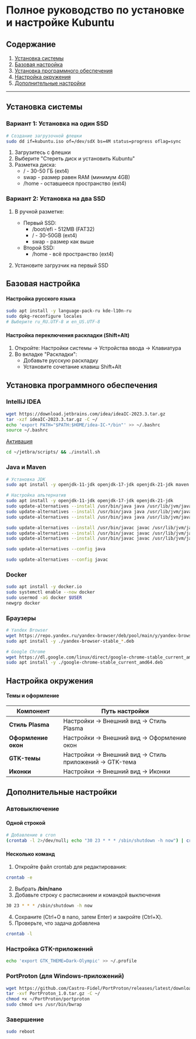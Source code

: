 # Полное руководство по установке и настройке Kubuntu

## Содержание
1. [Установка системы](#установка-системы)
2. [Базовая настройка](#базовая-настройка)
3. [Установка программного обеспечения](#установка-программного-обеспечения)
4. [Настройка окружения](#настройка-окружения)
5. [Дополнительные настройки](#дополнительные-настройки)

---

## Установка системы

### Вариант 1: Установка на один SSD
```bash
# Создание загрузочной флешки
sudo dd if=kubuntu.iso of=/dev/sdX bs=4M status=progress oflag=sync
```
1. Загрузитесь с флешки
2. Выберите "Стереть диск и установить Kubuntu"
3. Разметка диска:
   * / - 30-50 ГБ (ext4)
   * swap - размер равен RAM (минимум 4GB)
   * /home - оставшееся пространство (ext4)

### Вариант 2: Установка на два SSD
1. В ручной разметке:

   * Первый SSD:
     * /boot/efi - 512MB (FAT32)
     * / - 30-50GB (ext4)
     * swap - размер как выше
   * Второй SSD:
     * /home - всё пространство (ext4)

2. Установите загрузчик на первый SSD

## Базовая настройка

#### Настройка русского языка
```bash
sudo apt install -y language-pack-ru kde-l10n-ru
sudo dpkg-reconfigure locales
# Выберите ru_RU.UTF-8 и en_US.UTF-8
```
#### Настройка переключения раскладки (Shift+Alt)
1. Откройте: Настройки системы → Устройства ввода → Клавиатура
2. Во вкладке "Раскладки":
   * Добавьте русскую раскладку
   * Установите сочетание клавиш Shift+Alt

## Установка программного обеспечения
### IntelliJ IDEA
```bash
wget https://download.jetbrains.com/idea/ideaIC-2023.3.tar.gz
tar -xzf ideaIC-2023.3.tar.gz -C ~/
echo 'export PATH="$PATH:$HOME/idea-IC-*/bin"' >> ~/.bashrc
source ~/.bashrc
```

[Активация](https://3.jetbra.in/)

```bash
cd ~/jetbra/scripts/ && ./install.sh
```

### Java и Maven
```bash
# Установка JDK
sudo apt install -y openjdk-11-jdk openjdk-17-jdk openjdk-21-jdk maven

# Настройка альтернатив
sudo apt install -y openjdk-11-jdk openjdk-17-jdk openjdk-21-jdk
sudo update-alternatives --install /usr/bin/java java /usr/lib/jvm/java-11-openjdk-amd64/bin/java 1111
sudo update-alternatives --install /usr/bin/java java /usr/lib/jvm/java-17-openjdk-amd64/bin/java 1717
sudo update-alternatives --install /usr/bin/java java /usr/lib/jvm/java-21-openjdk-amd64/bin/java 2121

sudo update-alternatives --install /usr/bin/javac javac /usr/lib/jvm/java-11-openjdk-amd64/bin/javac 1111
sudo update-alternatives --install /usr/bin/javac javac /usr/lib/jvm/java-17-openjdk-amd64/bin/javac 1717
sudo update-alternatives --install /usr/bin/javac javac /usr/lib/jvm/java-21-openjdk-amd64/bin/javac 2121
```

```bash
sudo update-alternatives --config java
```
```bash
sudo update-alternatives --config javac
```

### Docker
```bash
sudo apt install -y docker.io
sudo systemctl enable --now docker
sudo usermod -aG docker $USER
newgrp docker
```

### Браузеры
```bash
# Yandex Browser
wget https://repo.yandex.ru/yandex-browser/deb/pool/main/y/yandex-browser-stable/yandex-browser-stable_23.11.3.913-1_amd64.deb
sudo apt install -y ./yandex-browser-stable_*.deb

# Google Chrome
wget https://dl.google.com/linux/direct/google-chrome-stable_current_amd64.deb
sudo apt install -y ./google-chrome-stable_current_amd64.deb
```

## Настройка окружения

#### Темы и оформление

| Компонент   | Путь настройки              |
|-----------|-----------------------------| 
| **Стиль Plasma**  | Настройки → Внешний вид → Стиль Plasma                  |
| **Оформление окон**  | Настройки → Внешний вид → Оформление окон                  |
| **GTK-темы**  | Настройки → Внешний вид → Стиль приложений → GTK-тема                  |
| **Иконки**  | Настройки → Внешний вид → Иконки                  |

## Дополнительные настройки

### Автовыключение

#### Одной строкой
```bash
# Добавление в cron
(crontab -l 2>/dev/null; echo "30 23 * * * /sbin/shutdown -h now") | crontab -
```

#### Несколько команд
1. Откройте файл crontab для редактирования:
```bash
crontab -e
```
2. Выбрать **/bin/nano**
3. Добавьте строку с расписанием и командой выключения
```bash
30 23 * * * /sbin/shutdown -h now
```
4. Сохраните (Ctrl+O в nano, затем Enter) и закройте (Ctrl+X).
5. Проверьте, что задача добавлена
```bash
crontab -l
```

### Настройка GTK-приложений
```bash
echo 'export GTK_THEME=Dark-Olympic' >> ~/.profile
```

### PortProton (для Windows-приложений)
```bash
wget https://github.com/Castro-Fidel/PortProton/releases/latest/download/PortProton_1.0.tar.gz
tar -xvf PortProton_1.0.tar.gz -C ~/
chmod +x ~/PortProton/portproton
sudo chmod u+s /usr/bin/bwrap
```

### Завершение
```bash
sudo reboot
```